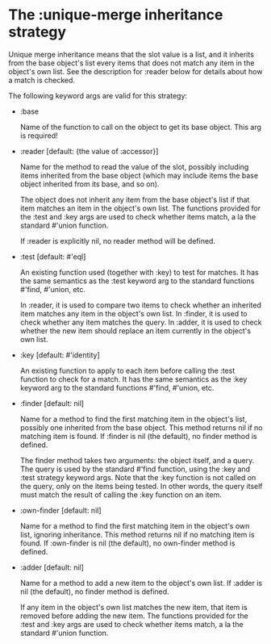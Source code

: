# The :unique-merge inheritance strategy #

Unique merge inheritance means that the slot value is a list, and it
inherits from the base object's list every items that does not match
any item in the object's own list. See the description for :reader
below for details about how a match is checked.

The following keyword args are valid for this strategy:

* :base

  Name of the function to call on the object to get its base object.
  This arg is required!

* :reader [default: {the value of :accessor}]

  Name for the method to read the value of the slot, possibly
  including items inherited from the base object (which may include
  items the base object inherited from its base, and so on).

  The object does not inherit any item from the base object's list if
  that item matches an item in the object's own list. The functions
  provided for the :test and :key args are used to check whether
  items match, a la the standard #'union function.

  If :reader is explicitly nil, no reader method will be defined.

* :test [default: #'eql]

  An existing function used (together with :key) to test for matches.
  It has the same semantics as the :test keyword arg to the standard
  functions #'find, #'union, etc.

  In :reader, it is used to compare two items to check whether an
  inherited item matches any item in the object's own list.
  In :finder, it is used to check whether any item matches the query.
  In :adder, it is used to check whether the new item should replace
  an item currently in the object's own list.

* :key [default: #'identity]

  An existing function to apply to each item before calling the :test
  function to check for a match. It has the same semantics as the :key
  keyword arg to the standard functions #'find, #'union, etc.

* :finder [default: nil]

  Name for a method to find the first matching item in the object's
  list, possibly one inherited from the base object. This method
  returns nil if no matching item is found. If :finder is nil (the
  default), no finder method is defined.

  The finder method takes two arguments: the object itself, and a
  query. The query is used by the standard #'find function, using the
  :key and :test strategy keyword args. Note that the :key function
  is not called on the query, only on the items being tested. In
  other words, the query itself must match the result of calling the
  :key function on an item.

* :own-finder [default: nil]

  Name for a method to find the first matching item in the object's
  own list, ignoring inheritance. This method returns nil if no
  matching item is found. If :own-finder is nil (the default), no
  own-finder method is defined.

* :adder [default: nil]

  Name for a method to add a new item to the object's own list. If
  :adder is nil (the default), no finder method is defined.

  If any item in the object's own list matches the new item, that
  item is removed before adding the new item. The functions provided
  for the :test and :key args are used to check whether items match,
  a la the standard #'union function.
